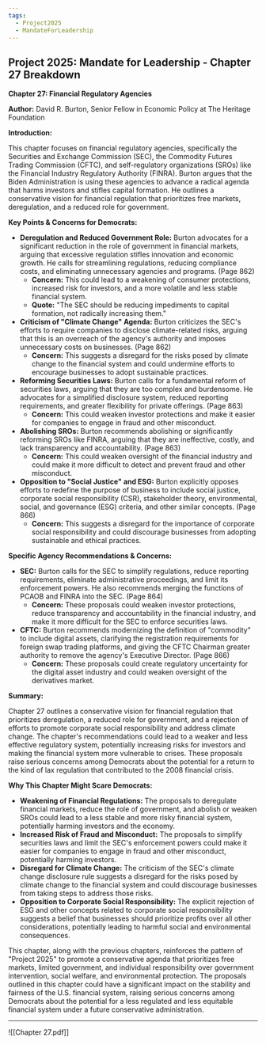```yaml
---
tags:
  - Project2025
  - MandateForLeadership
---
```

## Project 2025: Mandate for Leadership - Chapter 27 Breakdown

**Chapter 27: Financial Regulatory Agencies**

**Author:** David R. Burton, Senior Fellow in Economic Policy at The Heritage Foundation

**Introduction:**

This chapter focuses on financial regulatory agencies, specifically the Securities and Exchange Commission (SEC), the Commodity Futures Trading Commission (CFTC), and self-regulatory organizations (SROs) like the Financial Industry Regulatory Authority (FINRA). Burton argues that the Biden Administration is using these agencies to advance a radical agenda that harms investors and stifles capital formation. He outlines a conservative vision for financial regulation that prioritizes free markets, deregulation, and a reduced role for government.

**Key Points & Concerns for Democrats:**

* **Deregulation and Reduced Government Role:** Burton advocates for a significant reduction in the role of government in financial markets, arguing that excessive regulation stifles innovation and economic growth. He calls for streamlining regulations, reducing compliance costs, and eliminating unnecessary agencies and programs. (Page 862)
    * **Concern:** This could lead to a weakening of consumer protections, increased risk for investors, and a more volatile and less stable financial system.
    * **Quote:** "The SEC should be reducing impediments to capital formation, not radically increasing them."
* **Criticism of "Climate Change" Agenda:** Burton criticizes the SEC's efforts to require companies to disclose climate-related risks, arguing that this is an overreach of the agency's authority and imposes unnecessary costs on businesses. (Page 862)
    * **Concern:** This suggests a disregard for the risks posed by climate change to the financial system and could undermine efforts to encourage businesses to adopt sustainable practices.
* **Reforming Securities Laws:** Burton calls for a fundamental reform of securities laws, arguing that they are too complex and burdensome. He advocates for a simplified disclosure system, reduced reporting requirements, and greater flexibility for private offerings. (Page 863)
    * **Concern:** This could weaken investor protections and make it easier for companies to engage in fraud and other misconduct.
* **Abolishing SROs:** Burton recommends abolishing or significantly reforming SROs like FINRA, arguing that they are ineffective, costly, and lack transparency and accountability. (Page 863)
    * **Concern:** This could weaken oversight of the financial industry and could make it more difficult to detect and prevent fraud and other misconduct.
* **Opposition to "Social Justice" and ESG:** Burton explicitly opposes efforts to redefine the purpose of business to include social justice, corporate social responsibility (CSR), stakeholder theory, environmental, social, and governance (ESG) criteria, and other similar concepts. (Page 866)
    * **Concern:** This suggests a disregard for the importance of corporate social responsibility and could discourage businesses from adopting sustainable and ethical practices.

**Specific Agency Recommendations & Concerns:**

* **SEC:** Burton calls for the SEC to simplify regulations, reduce reporting requirements, eliminate administrative proceedings, and limit its enforcement powers. He also recommends merging the functions of PCAOB and FINRA into the SEC. (Page 864)
    * **Concern:** These proposals could weaken investor protections, reduce transparency and accountability in the financial industry, and make it more difficult for the SEC to enforce securities laws.
* **CFTC:** Burton recommends modernizing the definition of "commodity" to include digital assets, clarifying the registration requirements for foreign swap trading platforms, and giving the CFTC Chairman greater authority to remove the agency's Executive Director. (Page 866)
    * **Concern:** These proposals could create regulatory uncertainty for the digital asset industry and could weaken oversight of the derivatives market.

**Summary:**

Chapter 27 outlines a conservative vision for financial regulation that prioritizes deregulation, a reduced role for government, and a rejection of efforts to promote corporate social responsibility and address climate change. The chapter's recommendations could lead to a weaker and less effective regulatory system, potentially increasing risks for investors and making the financial system more vulnerable to crises. These proposals raise serious concerns among Democrats about the potential for a return to the kind of lax regulation that contributed to the 2008 financial crisis.

**Why This Chapter Might Scare Democrats:**

* **Weakening of Financial Regulations:** The proposals to deregulate financial markets, reduce the role of government, and abolish or weaken SROs could lead to a less stable and more risky financial system, potentially harming investors and the economy.
* **Increased Risk of Fraud and Misconduct:** The proposals to simplify securities laws and limit the SEC's enforcement powers could make it easier for companies to engage in fraud and other misconduct, potentially harming investors.
* **Disregard for Climate Change:** The criticism of the SEC's climate change disclosure rule suggests a disregard for the risks posed by climate change to the financial system and could discourage businesses from taking steps to address those risks.
* **Opposition to Corporate Social Responsibility:** The explicit rejection of ESG and other concepts related to corporate social responsibility suggests a belief that businesses should prioritize profits over all other considerations, potentially leading to harmful social and environmental consequences.

This chapter, along with the previous chapters, reinforces the pattern of "Project 2025" to promote a conservative agenda that prioritizes free markets, limited government, and individual responsibility over government intervention, social welfare, and environmental protection. The proposals outlined in this chapter could have a significant impact on the stability and fairness of the U.S. financial system, raising serious concerns among Democrats about the potential for a less regulated and less equitable financial system under a future conservative administration. 

----

![[Chapter 27.pdf]]